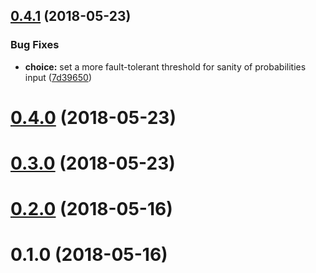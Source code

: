 <a name="0.4.1"></a>
## [0.4.1](https://github.com/mljs/random/compare/v0.4.0...v0.4.1) (2018-05-23)


### Bug Fixes

* **choice:** set a more fault-tolerant threshold for sanity of probabilities input ([7d39650](https://github.com/mljs/random/commit/7d39650))



<a name="0.4.0"></a>
# [0.4.0](https://github.com/mljs/random/compare/v0.3.0...v0.4.0) (2018-05-23)



<a name="0.3.0"></a>
# [0.3.0](https://github.com/mljs/random/compare/v0.2.0...v0.3.0) (2018-05-23)



<a name="0.2.0"></a>
# [0.2.0](https://github.com/mljs/random/compare/v0.1.0...v0.2.0) (2018-05-16)



<a name="0.1.0"></a>
# 0.1.0 (2018-05-16)



